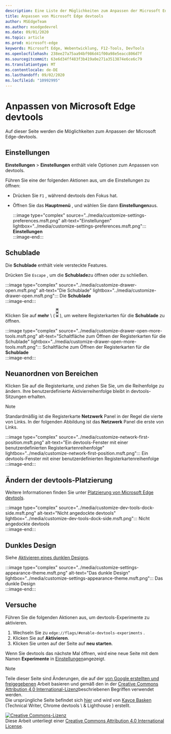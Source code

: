 ```yaml
---
description: Eine Liste der Möglichkeiten zum Anpassen der Microsoft Edge-devtools
title: Anpassen von Microsoft Edge devtools
author: MSEdgeTeam
ms.author: msedgedevrel
ms.date: 09/01/2020
ms.topic: article
ms.prod: microsoft-edge
keywords: Microsoft Edge, Webentwicklung, F12-Tools, DevTools
ms.openlocfilehash: 238ee27a75aa94bf986d41f00a98e5eacc806d7f
ms.sourcegitcommit: 63e6d34ff483f3b419a0e271a3513874e6ce6c79
ms.translationtype: MT
ms.contentlocale: de-DE
ms.lasthandoff: 09/02/2020
ms.locfileid: "10992995"
---
```

<!-- Copyright Kayce Basques 

   Licensed under the Apache License, Version 2.0 (the "License");
   you may not use this file except in compliance with the License.
   You may obtain a copy of the License at

       https://www.apache.org/licenses/LICENSE-2.0

   Unless required by applicable law or agreed to in writing, software
   distributed under the License is distributed on an "AS IS" BASIS,
   WITHOUT WARRANTIES OR CONDITIONS OF ANY KIND, either express or implied.
   See the License for the specific language governing permissions and
   limitations under the License.  -->





# Anpassen von Microsoft Edge devtools   

  

Auf dieser Seite werden die Möglichkeiten zum Anpassen der Microsoft Edge-devtools.  

## Einstellungen   

**Einstellungen**  >  **Einstellungen** enthält viele Optionen zum Anpassen von devtools.  

Führen Sie eine der folgenden Aktionen aus, um die Einstellungen zu öffnen:  

*   Drücken Sie `F1` , während devtools den Fokus hat.  
*   Öffnen Sie das **Hauptmenü** , und wählen Sie dann **Einstellungen**aus.  
    
    :::image type="complex" source="../media/customize-settings-preferences.msft.png" alt-text="Einstellungen" lightbox="../media/customize-settings-preferences.msft.png":::
       **Einstellungen**  
    :::image-end:::  
    
## Schublade   

Die **Schublade** enthält viele versteckte Features.  

Drücken Sie `Escape` , um die **Schublade**zu öffnen oder zu schließen.  

:::image type="complex" source="../media/customize-drawer-open.msft.png" alt-text="Die Schublade" lightbox="../media/customize-drawer-open.msft.png":::
   Die **Schublade**  
:::image-end:::  

Klicken Sie auf **mehr** \ ( ![ mehr ][ImageMoreIcon] \), um weitere Registerkarten für die **Schublade** zu öffnen.  

:::image type="complex" source="../media/customize-drawer-open-more-tools.msft.png" alt-text="Schaltfläche zum Öffnen der Registerkarten für die Schublade" lightbox="../media/customize-drawer-open-more-tools.msft.png":::
   Schaltfläche zum Öffnen der Registerkarten für die **Schublade**  
:::image-end:::  

## Neuanordnen von Bereichen   

Klicken Sie auf die Registerkarte, und ziehen Sie Sie, um die Reihenfolge zu ändern.  Ihre benutzerdefinierte Aktivierreihenfolge bleibt in devtools-Sitzungen erhalten.  

> [!NOTE]
> Standardmäßig ist die Registerkarte **Netzwerk** Panel in der Regel die vierte von Links.  In der folgenden Abbildung ist das **Netzwerk** Panel die erste von Links.  

:::image type="complex" source="../media/customize-network-first-position.msft.png" alt-text="Ein devtools-Fenster mit einer benutzerdefinierten Registerkartenreihenfolge" lightbox="../media/customize-network-first-position.msft.png":::
   Ein devtools-Fenster mit einer benutzerdefinierten Registerkartenreihenfolge  
:::image-end:::  

## Ändern der devtools-Platzierung   

Weitere Informationen finden Sie unter [Platzierung von Microsoft Edge devtools][DevToolsPlacement].  

:::image type="complex" source="../media/customize-dev-tools-dock-side.msft.png" alt-text="Nicht angedockte devtools" lightbox="../media/customize-dev-tools-dock-side.msft.png":::
   Nicht angedockte devtools  
:::image-end:::  

## Dunkles Design   

Siehe [Aktivieren eines dunklen Designs][DarkTheme].  

:::image type="complex" source="../media/customize-settings-appearance-theme.msft.png" alt-text="Das dunkle Design" lightbox="../media/customize-settings-appearance-theme.msft.png":::
   Das dunkle Design  
:::image-end:::  

## Versuche   

Führen Sie die folgenden Aktionen aus, um devtools-Experimente zu aktivieren.  

1.  Wechseln Sie zu `edge://flags/#enable-devtools-experiments` .  
1.  Klicken Sie auf **Aktivieren**.  
1.  Klicken Sie unten auf der Seite auf **neu starten**.  

Wenn Sie devtools das nächste Mal öffnen, wird eine neue Seite mit dem Namen **Experimente** in [Einstellungen](#settings)angezeigt.  

<!--  
   

  
-->  

<!-- image links -->  

[ImageMoreIcon]: ../media/more-icon.msft.png  

<!-- links -->  

[DevToolsPlacement]: ./placement.md "Ändern der Position von Microsoft Edge devtools | Microsoft docs"  
[DarkTheme]: ./dark-theme.md "Aktivieren des dunklen Designs in Microsoft Edge devtools | Microsoft docs"  

> [!NOTE]
> Teile dieser Seite sind Änderungen, die auf der [von Google erstellten und freigegebenen][GoogleSitePolicies] Arbeit basieren und gemäß den in der [Creative Commons Attribution 4,0 International-Lizenz][CCA4IL]beschriebenen Begriffen verwendet werden.  
> Die ursprüngliche Seite befindet sich [hier](https://developers.google.com/web/tools/chrome-devtools/customize/index) und wird von [Kayce Basken][KayceBasques] (Technical Writer, Chrome devtools \ & Lighthouse \) erstellt.  

[![Creative Commons-Lizenz][CCby4Image]][CCA4IL]  
Diese Arbeit unterliegt einer [Creative Commons Attribution 4.0 International License][CCA4IL].  

[CCA4IL]: https://creativecommons.org/licenses/by/4.0  
[CCby4Image]: https://i.creativecommons.org/l/by/4.0/88x31.png  
[GoogleSitePolicies]: https://developers.google.com/terms/site-policies  
[KayceBasques]: https://developers.google.com/web/resources/contributors/kaycebasques  
